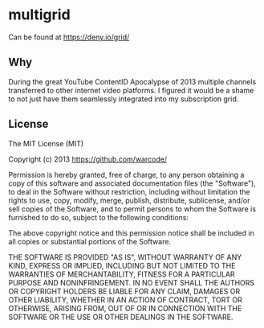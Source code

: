 multigrid
=========

Can be found at https://deny.io/grid/


Why
---

During the great YouTube ContentID Apocalypse of 2013 multiple channels transferred to other internet video platforms.
I figured it would be a shame to not just have them seamlessly integrated into my subscription grid.




License
-------


The MIT License (MIT)

Copyright (c) 2013 https://github.com/warcode/

Permission is hereby granted, free of charge, to any person obtaining a copy
of this software and associated documentation files (the "Software"), to deal
in the Software without restriction, including without limitation the rights
to use, copy, modify, merge, publish, distribute, sublicense, and/or sell
copies of the Software, and to permit persons to whom the Software is
furnished to do so, subject to the following conditions:

The above copyright notice and this permission notice shall be included in all
copies or substantial portions of the Software.

THE SOFTWARE IS PROVIDED "AS IS", WITHOUT WARRANTY OF ANY KIND, EXPRESS OR
IMPLIED, INCLUDING BUT NOT LIMITED TO THE WARRANTIES OF MERCHANTABILITY,
FITNESS FOR A PARTICULAR PURPOSE AND NONINFRINGEMENT. IN NO EVENT SHALL THE
AUTHORS OR COPYRIGHT HOLDERS BE LIABLE FOR ANY CLAIM, DAMAGES OR OTHER
LIABILITY, WHETHER IN AN ACTION OF CONTRACT, TORT OR OTHERWISE, ARISING FROM,
OUT OF OR IN CONNECTION WITH THE SOFTWARE OR THE USE OR OTHER DEALINGS IN THE
SOFTWARE.